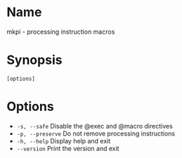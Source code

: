 # Name

mkpi - processing instruction macros

# Synopsis

```
[options]
```

# Options

+ `-s, --safe` Disable the @exec and @macro directives
+ `-p, --preserve` Do not remove processing instructions
+ `-h, --help` Display help and exit
+ `--version` Print the version and exit

<? @include {=include} mkpi-example.md ?>
